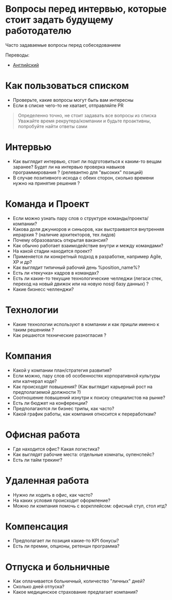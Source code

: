 # Вопросы перед интервью, которые стоит задать будущему работодателю 
Часто задаваемые вопросы перед собеседованием


Переводы:
- [Английский](/README.md)

# Как пользоваться списком
- Проверьте, какие вопросы могут быть вам интересны
- Если в списке чего-то не хватает, отправляйте PR

> Определенно точно, не стоит задавать все вопросы из списка</br>
> Уважайте время рекрутера/компании и будьте проактивны, попробуйте найти ответы сами

# Интервью
- Как выглядит интервью, стоит ли подготовиться к каким-то вещам заранее? Будет ли на интервью проверка навыков программирования ? (релевантно для "высоких" позиций)
- В случае позитивного исхода с обеих сторон, сколько времени нужно на принятие решения ?

# Команда и Проект
- Если можно узнать пару слов о структуре команды/проекта/компании?
- Какова доля джуниоров и синьоров, как выстраивается внутренняя иерархия ? (наличие архитекторов, тех лидов)
- Почему образовалась открытая вакансия?
- Как обычно работает взаимодействие внутри и между командами?
- На какой стадии находится проект?
- Применяется ли конкретный подход в разработке, например Agile, XP и др?
- Как выглядит типичный рабочий день %position_name%?
- Есть ли «текучка» кадров в командах?
- Есть ли какие-то текущие технологические челледжи (легаси стек, переход на новый движок или на новую nosql базу данных) ?
- Какие бизнесс челленджи?

# Технологии
- Какие технологии используют в компании и как пришли именно к таким решениям ?
- Как решаются технические разногласия ?

# Компания
- Какой у компании план/стратегия развития?
- Если можно, пару слов об особенностях корпоративной культуры или калчерал коде?
- Как происходят повышения? (Как выглядит карьерный рост на предполагаемой должности ?)
- Соотношение повышений изнутри к поиску специалистов на рынке?
- Есть ли бюджет на конференции?
- Предполагаются ли бизнес трипы, как часто?
- Какой график работы, как компания относится к переработкам?

# Офисная работа
- Где находится офис? Какая логистика?
- Как выглядят рабочие места: отдельные комнаты, оупенспейс?
- Есть ли тайм трекинг?

# Удаленная работа
- Нужно ли ходить в офис, как часто?
- На каких условия происходит оформление?
- Можно ли компания помочь с воркплейсом: офисный стул, стол итд?

# Компенсация
- Предполагает ли позиция какие-то KPI бонусы?
- Есть ли премии, опционы, ретеншн программа?

# Отпуска и больничные
- Как оплачивается больничный, количество "личных" дней?
- Сколько дней отпуска?
- Какое медицинское страхование предлагает компания?

